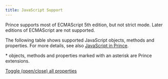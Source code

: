 ```yaml
---
title: JavaScript Support
---
```


Prince supports most of ECMAScript 5th edition, but not strict mode. Later editions of ECMAScript are not supported.

The following table shows supported JavaScript objects, methods and properties. For more details, see also [JavaScript in Prince](javascript.md#js-prince).

\* objects, methods and properties marked with an asterisk are Prince extensions.

<a href="#" id="toggle-js" onclick="javascript:toggleAllDetails('js'); return false;">Toggle (open/close) all properties</a>

<div class="js-overview level" id="js-support-table"></div>

<script src="/doc/assets/std.js"></script>
<script src="/doc/assets/std-annotated.js"></script>

<script>
var blacklistFullDesc = ['document.write', 'document.writeln'];
var blacklistPropName = ['constructor']; // It is everywhere..
var root = document.getElementById('js-support-table');
function buildSubTree(objReferenceList, objAnnotations, rootElm, actualParentObj, parentDescs) {
    for(var prop in objReferenceList) {
        if(blacklistPropName.indexOf(prop) > -1) {
            continue;
        }
        if(blacklistFullDesc.indexOf(parentDescs.join('.') + '.' + prop) > -1) {
            continue;
        }
        var obj = objReferenceList[prop];
        var annotations = objAnnotations ? objAnnotations[prop] : {};
        try{
            var theRealThing = actualParentObj[prop];
        }catch(e){}
        var hasChildren = Object.keys(obj).length > 0;
        var numArgs = 0;
        try{
            var numArgs = theRealThing && theRealThing.length || 0;
        }catch(e){}
        var thisDiv = add(rootElm, prop, annotations, typeof theRealThing, hasChildren, numArgs, parentDescs);
        thisDiv.className = 'level';
        if(annotations && annotations.ext) {
            thisDiv.className += ' ext';
        }
        if(thisDiv && hasChildren){
            buildSubTree(obj, annotations, thisDiv.appendChild(document.createElement('div')), theRealThing, parentDescs.concat([prop]));
        }
    }
}
function add(parent, thing, annotations, type, hasChildren, length, parentDescs) {
    if(parent.tagName.toUpperCase() === 'DIV'){
        var thisParent = parent.appendChild(document.createElement('details'));
        thisParent.className = 'details-' + type;
        var summary = document.createElement('summary');
        var theSummary = thisParent.appendChild(summary);
        if(parentDescs) {
            theId = parentDescs.join('.') + '.' + thing;
        } else {
            theId = thing;
        }
        summary.setAttribute("id", theId);
        if(theId == '.window') {
            var att = document.createAttribute('open');
            thisParent.setAttributeNode(att);
        }
        var c = theSummary.appendChild(document.createElement('code'))
        var b = c.appendChild(document.createElement('b')), div, span, ul, li, code;
        if(type === 'undefined') {
            type = '';
        }
        b.appendChild(document.createTextNode(thing));
        if ((type === 'function') || (annotations && annotations.arguments)) {
            var argslist = (annotations && annotations.arguments ? annotations.arguments.map(function(item) {return item.name}) : [])
            .join(', ');
            span = b.appendChild(document.createElement('span'));
            span.className = 'argslist';
            span.appendChild(document.createTextNode(argslist))
        }
        b.className = 'name';
        var selflink = document.createElement('a');
        selflink.setAttribute("href", "#" + parentDescs.join('.') + '.' + thing);
        selflink.setAttribute("class", "self-link");
        theSummary.appendChild(selflink);
        var div = document.createElement('div');
        var theDetailsDiv = thisParent.appendChild(div);
        if(annotations && annotations.type) {
            span = theDetailsDiv.appendChild(document.createElement('span'));
            span.className = 'type';
            span.appendChild(document.createTextNode(annotations.type));
        } else {
            span = theDetailsDiv.appendChild(document.createElement('span'));
            span.className = 'type';
            span.appendChild(document.createTextNode(type));
        }
        if(annotations && annotations.url) {
            div = theDetailsDiv.appendChild(document.createElement('div'));
            div.className = 'url-property';
            property = thing.replace(/([A-Z])/g, '-$1').toLowerCase();
            url = div.appendChild(document.createElement('a'));
            url.setAttribute("href", "css-props#prop-" + property);
            url.appendChild(document.createTextNode(property));
        }
        if(annotations && annotations.desc) {
            div = theDetailsDiv.appendChild(document.createElement('div'));
            div.className = 'desc';
            div.appendChild(document.createTextNode(annotations.desc));
        }
        if(annotations && annotations.arguments && annotations.arguments.length) {
            var ul = theDetailsDiv.appendChild(document.createElement('ul'));
            ul.className = 'arguments';
            annotations.arguments.forEach(function (arg) {
                li = ul.appendChild(document.createElement('li'));
                div = li.appendChild(document.createElement('div'));
                li.className = 'argument';
                if(arg.name) {
                    div = li.appendChild(document.createElement('div'));
                    div.className = 'name level';
                    div.appendChild(document.createTextNode(arg.name));
                }
                if(arg.type) {
                    div = li.appendChild(document.createElement('div'));
                    div.className = 'type';
                    div.appendChild(document.createTextNode(arg.type));
                }
                if(arg.desc) {
                    div = li.appendChild(document.createElement('div'));
                    div.className = 'desc';
                    div.appendChild(document.createTextNode(arg.desc));
                }
            });
        }
        if(annotations && annotations.returns) {
            div = theDetailsDiv.appendChild(document.createElement('div'));
            div.className = 'returns level';
            div.appendChild(document.createTextNode(annotations.returns));
        }
        if(annotations && annotations.example) {
            example = theDetailsDiv.appendChild(document.createElement('div'));
            example.className = 'example';
            proglist = example.appendChild(document.createElement('div'));
            proglist.className = 'programlisting';
            code = proglist.appendChild(document.createElement('pre'));
            code.className = 'example level';
            code.language = 'javascript';
            code.appendChild(document.createTextNode(annotations.example));
            if (annotations && annotations.exampleReturn) {
                div = code.appendChild(document.createElement('div'));
                div.className = 'example-return';
                div.appendChild(document.createTextNode(annotations.exampleReturn));
            }
        }
        thisParent.className = type + (hasChildren ? ' children' : '');
        return thisParent;
    }
}
root = add(root, 'window', {desc: 'The global object', type: 'object'}, 'object', true, 0, ['']);
root = root.appendChild(document.createElement('div'));
buildSubTree(std, stdAnnotated, root, window, ['window']);
</script>

<script>
function shiftWindow() { if ((location.hash.indexOf('window.') == 1) || (location.hash.indexOf('prop-') == 1) || (location.hash.indexOf('cl-') == 1) || (location.hash.indexOf('fig.') == 1) || (location.hash.indexOf('at-') == 1) || (location.hash.indexOf('note-') == 1)) { scrollBy(0, -60);
}};
function toggleDetails() { if ((location.hash.indexOf('window.') == 1) || (location.hash.indexOf('prop-') == 1)) {
var prop = document.getElementById(location.hash.substr(1));
var parentDetails = [];
var parent = prop.parentNode;
while (parent) { if (parent.tagName === 'DETAILS') parentDetails.push(parent); parent = parent.parentNode; }
for (i = 0; i < parentDetails.length; i++) {
  parentDetails[i].setAttribute('open','')
}
prop.scrollIntoView();
}};
function toggleAllDetails(t) {
if (t == 'js') { var type = 'js-support-table' } else if (t == 'css') { var type = 'prop-list' };
var g = document.getElementById(type);
var d = g.getElementsByTagName('details');
var id = 'toggle-' + t;
var a = document.getElementById(id);
if ( a.hasAttribute('open') == false ) {
for (i=0; i < d.length; i++) {
  d[i].setAttribute('open','');
  a.setAttribute('open','');
}}
else if ( a.hasAttribute('open') == true ) {
for (i=0; i < d.length; i++) {
  d[i].removeAttribute('open');
  a.removeAttribute('open');
}}
if ( t == 'js' ) { document.getElementById('.window').parentElement.setAttribute('open','') }
}
window.addEventListener("load",  function() { toggleDetails(); shiftWindow(); });
window.addEventListener("hashchange", function() { toggleDetails(); shiftWindow(); });
</script>
